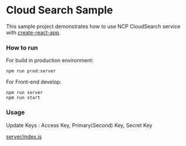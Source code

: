 # Cloud Search Sample

This sample project demonstrates how to use NCP CloudSearch service with [create-react-app](https://github.com/facebookincubator/create-react-app).

### How to run

For build in production environment:

```
npm run prod:server
```

For Front-end develop:

```
npm run server
npm run start
```

### Usage

Update Keys : Access Key, Primary(Second) Key, Secret Key

[server/index.js](server/index.js)

